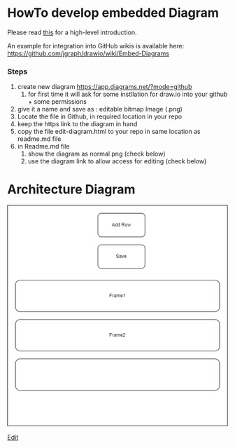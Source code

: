 # HowTo develop embedded Diagram
Please read <a href="https://github.com/jgraph/drawio-integration" target="_blank">this</a> for a high-level introduction.

An example for integration into GitHub wikis is available here: https://github.com/jgraph/drawio/wiki/Embed-Diagrams


### Steps

1. create new diagram https://app.diagrams.net/?mode=github
    1. for first time it will ask for some instllation for draw.io into your github +  some permissions
2. give it a name and save as : editable bitmap Image (.png)
3. Locate the file in Github, in required location in your repo
4. keep the https link to the diagram in hand
5. copy the file edit-diagram.html to your repo in same location as readme.md file
6. in Readme.md file
    1. show the diagram as normal png (check below)
    2. use the diagram link to allow access for editing (check below)





# Architecture Diagram

![Diagram](https://raw.githubusercontent.com/JacquelineBashta/TripPlanner/main/Architecture/ArchitectureDiagram.png)


<a href="https://app.diagrams.net/#HJacquelineBashta%2FTripPlanner%2Fmain%2FArchitecture%2FArchitectureDiagram.png" target="_blank">Edit</a>



